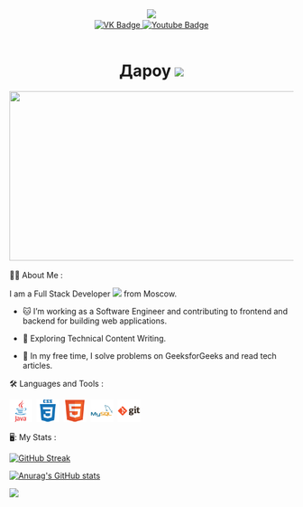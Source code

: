 <div id="header" align="center">
  <img src="https://media.giphy.com/media/4N5vB4aErlVtVsywBw/giphy.gif" width="100"/>
  </div>
  
 <div id="badges" align="center">
<a href="https://vk.com/guardhall">
<img src="https://img.shields.io/badge/VK-blue?style=for-the-badge&logo=VK&logoColor=white" alt="VK Badge"/>
</a>
<a href="https://https://www.youtube.com/channel/UCoTWgdg561PuGIAn47uEnKw">
<img src="https://img.shields.io/badge/YouTube-red?style=for-the-badge&logo=youtube&logoColor=white" alt="Youtube Badge"/>
</a>
</div>

<div id="viewprof" align="center">
  <img src="https://komarev.com/ghpvc/?username= your-github-L1xooo&style=flat-square&color=blue" alt=""/>
 </div>
 
  <div id="heythere" align="center">
  <h1>
  Дароу
  <img src="https://media.giphy.com/media/hvRJCLFzcasrR4ia7z/giphy.gif" width="30px"/>
</h1>
</div>

<div align="center">
  <img src="https://media.giphy.com/media/137EaR4vAOCn1S/giphy.gif" width="600" height="300"/>
</div>

:man_technologist: About Me :

I am a Full Stack Developer <img src="https://media.giphy.com/media/WUlplcMpOCEmTGBtBW/giphy.gif" width="30"> from Moscow.

- :cat: I’m working as a Software Engineer and contributing to frontend and backend for building web applications.

- :monkey: Exploring Technical Content Writing.

- :dog: In my free time, I solve problems on GeeksforGeeks and read tech articles.

:hammer_and_wrench: Languages and Tools :
<div>
  <img src="https://github.com/devicons/devicon/blob/master/icons/java/java-original-wordmark.svg" title="Java" alt="Java" width="40" height="40"/>&nbsp;
  <img src="https://github.com/devicons/devicon/blob/master/icons/css3/css3-plain-wordmark.svg"  title="CSS3" alt="CSS" width="40" height="40"/>&nbsp;
  <img src="https://github.com/devicons/devicon/blob/master/icons/html5/html5-original.svg" title="HTML5" alt="HTML" width="40" height="40"/>&nbsp;
  <img src="https://github.com/devicons/devicon/blob/master/icons/mysql/mysql-original-wordmark.svg" title="MySQL"  alt="MySQL" width="40" height="40"/>&nbsp;
  <img src="https://github.com/devicons/devicon/blob/master/icons/git/git-original-wordmark.svg" title="Git" **alt="Git" width="40" height="40"/>
</div>

🖥️: My Stats :

[![GitHub Streak](https://streak-stats.demolab.com?user=L1xooo&theme=dark)](https://git.io/streak-stats)

[![Anurag's GitHub stats](https://github-readme-stats.vercel.app/api?username=L1xooo&theme=dark)](https://github.com/anuraghazra/github-readme-stats)

![](https://github-profile-summary-cards.vercel.app/api/cards/profile-details?username=L1xooo=solarized_dark)


